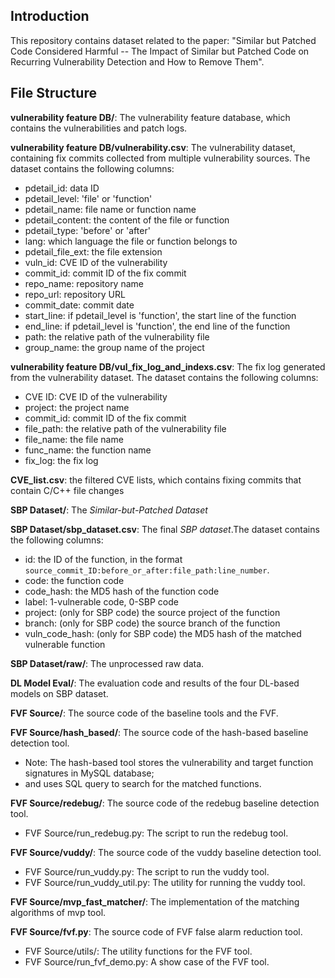 ## Introduction

This repository contains dataset related to the paper: "Similar but Patched Code Considered Harmful -- The Impact of Similar but Patched Code on Recurring Vulnerability Detection and How to Remove Them".

## File Structure

**vulnerability feature DB/**: The vulnerability feature database, which contains the vulnerabilities and patch logs.

**vulnerability feature DB/vulnerability.csv**: The vulnerability dataset, containing fix commits collected from multiple vulnerability sources. The dataset contains the following columns:

* pdetail_id: data ID
* pdetail_level: 'file' or 'function'
* pdetail_name: file name or function name
* pdetail_content: the content of the file or function
* pdetail_type:  'before' or 'after'
* lang: which language the file or function belongs to
* pdetail_file_ext: the file extension
* vuln_id: CVE ID of the vulnerability
* commit_id: commit ID of the fix commit
* repo_name: repository name
* repo_url: repository URL
* commit_date: commit date
* start_line: if pdetail_level is 'function', the start line of the function
* end_line: if pdetail_level is 'function', the end line of the function
* path: the relative path of the vulnerability file
* group_name: the group name of the project

**vulnerability feature DB/vul_fix_log_and_indexs.csv**: The fix log generated from the vulnerability dataset. The dataset contains the following columns:

* CVE ID: CVE ID of the vulnerability
* project: the project name
* commit_id: commit ID of the fix commit
* file_path: the relative path of the vulnerability file
* file_name: the file name
* func_name: the function name
* fix_log: the fix log

**CVE_list.csv**: the filtered CVE lists, which contains fixing commits that contain C/C++ file changes

**SBP Dataset/**: The *Similar-but-Patched Dataset*

**SBP Dataset/sbp_dataset.csv**: The final *SBP dataset*.The dataset contains the following columns:

* id: the ID of the function, in the format `source_commit_ID:before_or_after:file_path:line_number`.
* code: the function code
* code_hash: the MD5 hash of the function code
* label: 1-vulnerable code, 0-SBP code
* project: (only for SBP code) the source project of the function
* branch: (only for SBP code) the source branch of the function
* vuln_code_hash: (only for SBP code) the MD5 hash of the matched vulnerable function

**SBP Dataset/raw/**: The unprocessed raw data.

**DL Model Eval/**: The evaluation code and results of the four DL-based models on SBP dataset.

**FVF Source/**: The source code of the baseline tools and the FVF.

**FVF Source/hash_based/**: The source code of the hash-based baseline detection tool.

* Note: The hash-based tool stores the vulnerability and target function signatures in MySQL database;
* and uses SQL query to search for the matched functions.

**FVF Source/redebug/**: The source code of the redebug baseline detection tool.

* FVF Source/run_redebug.py: The script to run the redebug tool.

**FVF Source/vuddy/**: The source code of the vuddy baseline detection tool.

* FVF Source/run_vuddy.py: The script to run the vuddy tool.
* FVF Source/run_vuddy_util.py: The utility for running the vuddy tool.

**FVF Source/mvp_fast_matcher/**: The implementation of the matching algorithms of mvp tool.

**FVF Source/fvf.py**: The source code of FVF false alarm reduction tool.

* FVF Source/utils/: The utility functions for the FVF tool.
* FVF Source/run_fvf_demo.py: A show case of the FVF tool.
